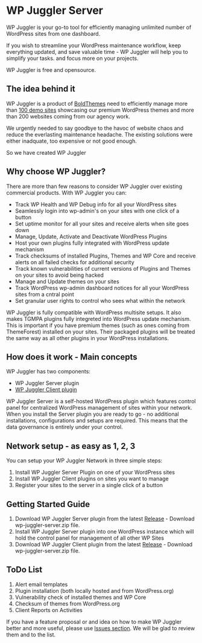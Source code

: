 # WP Juggler Server #

WP Juggler is your go-to tool for efficiently managing unlimited number of WordPress sites from one dashboard. 

If you wish to streamline your WordPress maintenance workflow, keep everything updated, and save valuable time - WP Juggler will help you to simplify your tasks. and focus more on your projects. 

WP Juggler is free and opensource.

## The idea behind it ##

WP Juggler is a product of [BoldThemes](https://bold-themes.com/) need to efficiently manage more than [100 demo sites](https://themeforest.net/user/boldthemes/portfolio) showcasing our premium WordPress themes and more than 200 websites coming from our agency work.

We urgently needed to say goodbye to the havoc of website chaos and reduce the everlasting maintenance headache. The existing solutions were either inadquate, too expensive or not good enough. 

So we have created WP Juggler

## Why choose WP Juggler? ##

There are more than few reasons to consider WP Juggler over existing commercial products.
With WP Juggler you can:

- Track WP Health and WP Debug info for all your WordPress sites
- Seamlessly login into wp-admin's on your sites with one click of a button
- Set uptime monitor for all your sites and receive alerts when site goes down
- Manage, Update, Activate and Deactivate WordPress Plugins
- Host your own plugins fully integrated with WordPress update mechanism
- Track checksums of installed Plugins, Themes and WP Core and receive alerts on all failed checks for additional security
- Track known vulnerabilities of current versions of Plugins and Themes on your sites to avoid being hacked
- Manage and Update themes on your sites
- Track WordPress wp-admin dashboard notices for all your WordPress sites from a cntral point
- Set granular user rights to control who sees what within the network

WP Juggler is fully compatible with WordPress multisite setups. 
It also makes TGMPA plugins fully integreted into WordPress update mechanism. This is important if you have premium themes (such as ones coming from ThemeForest) installed on your sites. Their packaged plugins will be treated the same way as all other plugins in your WordPress installations.

## How does it work - Main concepts ##

WP Juggler has two components:

- WP Juggler Server plugin
- [WP Juggler Client plugin](https://github.com/boldthemes/wp-juggler-client)

WP Juggler Server is a self-hosted WordPress plugin which features control panel for centralized WordPress management of sites within your network.
When you install the Server plugin you are ready to go - no additional installations, configurations and setups are required. This means that the data governance is entirely under your control.

## Network setup - as easy as 1, 2, 3 ##

You can setup your WP Juggler Network in three simple steps:

1. Install WP Juggler Server Plugin on one of your WordPress sites
2. Install WP Juggler Client plugins on sites you want to manage
3. Register your sites to the server in a single click of a button

## Getting Started Guide ##

1. Download WP Juggler Server plugin from the latest [Release](https://github.com/boldthemes/wp-juggler-server/releases/latest) - Download wp-juggler-server.zip file.
2. Install WP Juggler Server plugin into one WordPress instance which will hold the control panel for management of all other WP Sites
3. Download WP Juggler Client plugin from the latest [Release](https://github.com/boldthemes/wp-juggler-client/releases/latest) - Download wp-juggler-server.zip file.


## ToDo List ##

1. Alert email templates
2. Plugin installation (both locally hosted and from WordPress.org)
3. Vulnerability check of installed themes and WP Core
4. Checksum of themes from WordPress.org
5. Client Reports on Activities

If you have a feature proposal or and idea on how to make WP Juggler better and more useful, please use [Issues section](https://github.com/boldthemes/wp-juggler-server/issues). We will be glad to review them and to the list.
